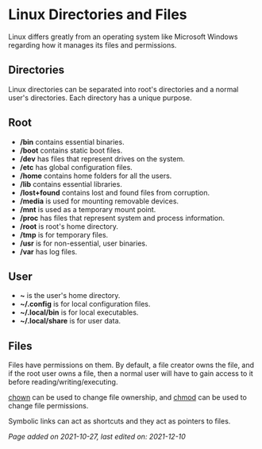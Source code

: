 # Linux Directories and Files
Linux differs greatly from an operating system like Microsoft Windows regarding
how it manages its files and permissions.

## Directories
Linux directories can be separated into root's directories and a normal user's
directories. Each directory has a unique purpose.

## Root
- **/bin** contains essential binaries.
- **/boot** contains static boot files.
- **/dev** has files that represent drives on the system.
- **/etc** has global configuration files.
- **/home** contains home folders for all the users.
- **/lib** contains essential libraries.
- **/lost+found** contains lost and found files from corruption.
- **/media** is used for mounting removable devices.
- **/mnt** is used as a temporary mount point.
- **/proc** has files that represent system and process information.
- **/root** is root's home directory.
- **/tmp** is for temporary files.
- **/usr** is for non-essential, user binaries.
- **/var** has log files.

## User
- **~** is the user's home directory.
- **~/.config** is for local configuration files.
- **~/.local/bin** is for local executables.
- **~/.local/share** is for user data.

## Files
Files have permissions on them. By default, a file creator owns the file, and if
the root user owns a file, then a normal user will have to gain access to it
before reading/writing/executing.

[chown](../fileman/chown.html) can be used to change file ownership, and
[chmod](../fileman/chmod.html) can be used to change file permissions.

Symbolic links can act as shortcuts and they act as pointers to files.

*Page added on 2021-10-27, last edited on: 2021-12-10*

